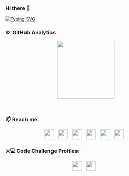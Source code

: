 ### Hi there 👋

<p>
 
[![Typing SVG](https://readme-typing-svg.herokuapp.com?lines=+I'm+Abdullah+Alsharif++;Full-Stack+Developer++)](https://git.io/typing-svg)
 
</P>

<h3> ⚙️ &nbsp;GitHub Analytics</h3>
<p align="center">
<a href="https://github.com/adalah-sh">
  <img height="180em" src="https://github-readme-stats.vercel.app/api?username=adalah-sh&show_icons=true&theme=dark&count_private=true"/>
<!--   <img height="180em" src="https://github-readme-stats.vercel.app/api/top-langs/?username=adalah-sh&layout=compact&langs_count=10&count_private=true&theme=dark"/> -->
</a>
</p>
<br/>
<p align="center">
 
### 📫 Reach me:
<p align="center">
 <a href="mailto:adalah.sh00@gmail.com"><img src="https://img.icons8.com/color/48/000000/gmail-new.png" height="30" style="margin-right:10px;" /></a> 
 <a href="https://www.linkedin.com/in/abdullah-alsharif-62789a248/"><img src="https://img.icons8.com/color/48/000000/linkedin.png" height="30" style="margin-right:10px;" /></a>
  <a href="https://twitter.com/_abdullah__sh_"><img src="https://img.icons8.com/color/48/000000/twitter.png" height="30" style="margin-right:10px;" /></a>
  <a href="https://www.instagram.com/abdullah_saeed_alsharif/"><img src="https://img.icons8.com/color/48/000000/instagram-new.png" height="30" style="margin-right:10px;" /></a>
  <a href="https://discord.com/users/abdullahalsharif/"><img src="https://img.icons8.com/color/48/000000/discord-new-logo.png" height="30" style="margin-right:10px;" /></a>
  <a href="https://wa.me/+972592065010"><img src="https://img.icons8.com/color/48/000000/whatsapp.png" height="30" style="margin-right:10px;" /></a>
</p>

### ⚔️💻 Code Challenge Profiles:
<p align="center">
  <a href="https://www.codewars.com/users/Abdu11ah-A1sharif"><img src="https://www.codewars.com/users/Abdu11ah-A1sharif/badges/micro" height="30" style="margin-right:10px;" /></a>
  <a href="https://leetcode.com/adalah/"><img src="https://user-images.githubusercontent.com/36547915/97088991-45da5d00-1652-11eb-900f-80d106540f4f.png" height="30" style="margin-right:10px;" /></a>
</p>
</p>
